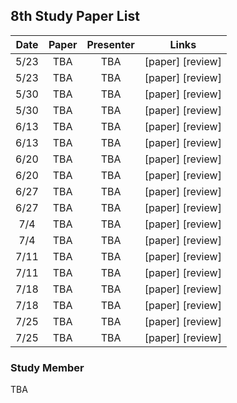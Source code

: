 ## 8th Study Paper List

Date | Paper | Presenter | Links
:---: | :---: | :---: | :---:
5/23 | TBA | TBA | [paper] [review]
5/23 | TBA | TBA | [paper] [review]
5/30 | TBA | TBA | [paper] [review]
5/30 | TBA | TBA | [paper] [review]
6/13 | TBA | TBA | [paper] [review]
6/13 | TBA | TBA | [paper] [review]
6/20 | TBA | TBA | [paper] [review]
6/20 | TBA | TBA | [paper] [review]
6/27 | TBA | TBA | [paper] [review]
6/27 | TBA | TBA | [paper] [review]
7/4 | TBA | TBA | [paper] [review]
7/4 | TBA | TBA | [paper] [review]
7/11 | TBA | TBA | [paper] [review]
7/11 | TBA | TBA | [paper] [review]
7/18 | TBA | TBA | [paper] [review]
7/18 | TBA | TBA | [paper] [review]
7/25 | TBA | TBA | [paper] [review]
7/25 | TBA | TBA | [paper] [review]

### Study Member

TBA